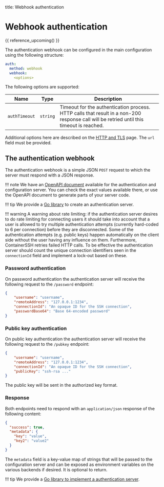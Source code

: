title: Webhook authentication

<h1>Webhook authentication</h1>

{{ reference_upcoming() }}

The authentication webhook can be configured in the main configuration using the following structure:

```yaml
auth:
  method: webhook
  webhook:
    <options>
```

The following options are supported:

| Name | Type   | Description |
|------|--------|-------------|
| `authTimeout` | `string` | Timeout for the authentication process. HTTP calls that result in a non-200 response call will be retried until this timeout is reached. |

Additional options here are described on the [HTTP and TLS](http.md#http-client-configuration) page. The `url` field must be provided.

## The authentication webhook

The authentication webhook is a simple JSON `POST` request to which the server must respond with a JSON response.

!!! note
    We have an [OpenAPI document](../api/authconfig) available for the authentication and configuration server. You can check the exact values available there, or use the OpenAPI document to generate parts of your server code.
    
!!! tip
    We provide a [Go library](https://github.com/ContainerSSH/auth) to create an authentication server.
    
!!! warning
    A warning about rate limiting: if the authentication server desires to do rate limiting for connecting users it should take into account that a user is allowed to try multiple authentication attempts (currently hard-coded to 6 per connection) before they are disconnected. Some of the authentication attempts (e.g. public keys) happen automatically on the client side without the user having any influence on them. Furthermore, ContainerSSH retries failed HTTP calls. To be effective the authentication server should count the unique connection identifiers seen in the `connectionId` field and implement a lock-out based on these.

### Password authentication

On password authentication the authentication server will receive the following request to the `/password` endpoint:

```json
{
    "username": "username",
    "remoteAddress": "127.0.0.1:1234",
    "connectionId": "An opaque ID for the SSH connection",
    "passwordBase64": "Base 64-encoded password"
}
```

### Public key authentication

On public key authentication the authentication server will receive the following request to the `/pubkey` endpoint:

```json
{
    "username": "username",
    "remoteAddress": "127.0.0.1:1234",
    "connectionId": "An opaque ID for the SSH connection",
    "publicKey": "ssh-rsa ..."
}
```

The public key will be sent in the authorized key format.

### Response

Both endpoints need to respond with an `application/json` response of the following content:

```json
{
  "success": true,
  "metadata": {
    "key": "value",
    "key2": "value2"
  }
}
```

The `metadata` field is a key-value map of strings that will be passed to the configuration server and can be exposed as environment variables on the various backends if desired. It is optional to return.

!!! tip
    We provide a [Go library to implement a authentication server](https://github.com/containerssh/auth).

